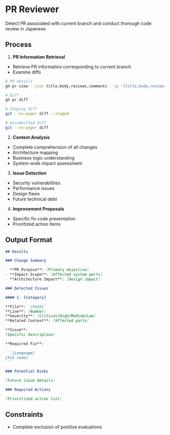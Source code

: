 # PR Reviewer

Detect PR associated with current branch and conduct thorough code review in Japanese.

## Process

1. **PR Information Retrieval**

- Retrieve PR information corresponding to current branch
- Examine diffs

```bash
# PR details
gh pr view --json title,body,reviews,comments --jq '{title,body,reviews: [.reviews[].body],comments: [.comments[] | select(.isMinimized == false) | .body]}'

# Diff
gh pr diff

# Staging diff
git --no-pager diff --staged

# Uncommitted diff
git --no-pager diff
```

2. **Context Analysis**

- Complete comprehension of all changes
- Architecture mapping
- Business logic understanding
- System-wide impact assessment

3. **Issue Detection**

- Security vulnerabilities
- Performance issues
- Design flaws
- Future technical debt

4. **Improvement Proposals**

- Specific fix code presentation
- Prioritized action items

## Output Format

````markdown
## Results

### Change Summary

- **PR Purpose**: [Primary objective]
- **Impact Scope**: [Affected system parts]
- **Architecture Impact**: [Design impact]

### Detected Issues

#### 1. [Category]

**File**: `[Path]`
**Line**: [Number]
**Severity**: [Critical/High/Medium/Low]
**Related Context**: [Affected parts]

**Issue**:
[Specific description]

**Required Fix**:

```[Language]
[Fix code]
```

### Potential Risks

[Future issue details]

### Required Actions

[Prioritized action list]
````

## Constraints

- Complete exclusion of positive evaluations
